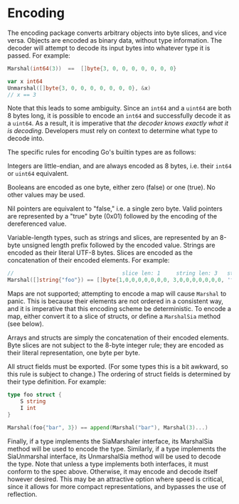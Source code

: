 Encoding
========

The encoding package converts arbitrary objects into byte slices, and vice
versa. Objects are encoded as binary data, without type information. The
decoder will attempt to decode its input bytes into whatever type it is
passed. For example:

```go
Marshal(int64(3))  ==  []byte{3, 0, 0, 0, 0, 0, 0, 0}

var x int64
Unmarshal([]byte{3, 0, 0, 0, 0, 0, 0, 0}, &x)
// x == 3
```

Note that this leads to some ambiguity. Since an `int64` and a `uint64` are
both 8 bytes long, it is possible to encode an `int64` and successfully decode
it as a `uint64`. As a result, it is imperative that *the decoder knows
exactly what it is decoding*. Developers must rely on context to determine
what type to decode into.

The specific rules for encoding Go's builtin types are as follows:

Integers are little-endian, and are always encoded as 8 bytes, i.e. their
`int64` or `uint64` equivalent.

Booleans are encoded as one byte, either zero (false) or one (true). No other
values may be used.

Nil pointers are equivalent to "false," i.e. a single zero byte. Valid
pointers are represented by a "true" byte (0x01) followed by the encoding of
the dereferenced value.

Variable-length types, such as strings and slices, are represented by an
8-byte unsigned length prefix followed by the encoded value. Strings are
encoded as their literal UTF-8 bytes. Slices are encoded as the concatenation
of their encoded elements. For example:

```go
//                                  slice len: 1     string len: 3   string data
Marshal([]string{"foo"}) == []byte{1,0,0,0,0,0,0,0, 3,0,0,0,0,0,0,0, 'f','o','o'}
```

Maps are not supported; attempting to encode a map will cause `Marshal` to
panic. This is because their elements are not ordered in a consistent way, and
it is imperative that this encoding scheme be deterministic. To encode a map,
either convert it to a slice of structs, or define a `MarshalSia` method (see
below).

Arrays and structs are simply the concatenation of their encoded elements.
Byte slices are not subject to the 8-byte integer rule; they are encoded as
their literal representation, one byte per byte.

All struct fields must be exported. (For some types this is a bit awkward, so
this rule is subject to change.) The ordering of struct fields is determined
by their type definition. For example:

```go
type foo struct {
	S string
	I int
}

Marshal(foo{"bar", 3}) == append(Marshal("bar"), Marshal(3)...)
```

Finally, if a type implements the SiaMarshaler interface, its MarshalSia
method will be used to encode the type. Similarly, if a type implements the
SiaUnmarshal interface, its UnmarshalSia method will be used to decode the
type. Note that unless a type implements both interfaces, it must conform to
the spec above. Otherwise, it may encode and decode itself however desired.
This may be an attractive option where speed is critical, since it allows for
more compact representations, and bypasses the use of reflection.
